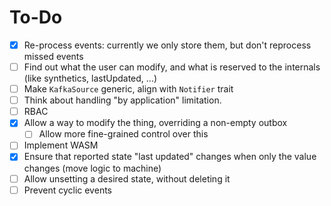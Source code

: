 # To-Do

* [x] Re-process events: currently we only store them, but don't reprocess missed events
* [ ] Find out what the user can modify, and what is reserved to the internals (like synthetics, lastUpdated, ...)
* [ ] Make `KafkaSource` generic, align with `Notifier` trait
* [ ] Think about handling "by application" limitation.
* [ ] RBAC
* [x] Allow a way to modify the thing, overriding a non-empty outbox
  * [ ] Allow more fine-grained control over this
* [ ] Implement WASM
* [x] Ensure that reported state "last updated" changes when only the value changes (move logic to machine)
* [ ] Allow unsetting a desired state, without deleting it
* [ ] Prevent cyclic events